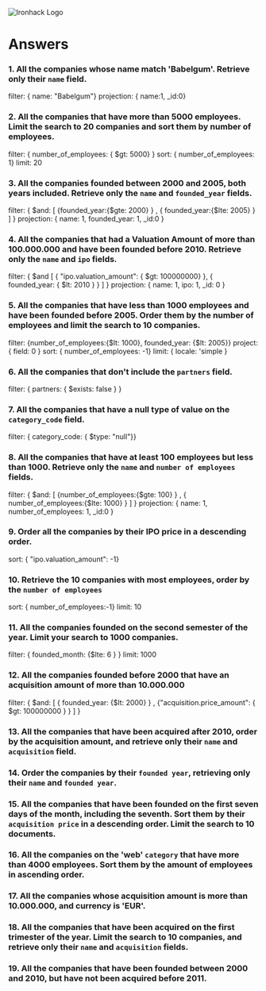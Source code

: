 ![Ironhack Logo](https://i.imgur.com/1QgrNNw.png)

# Answers

### 1. All the companies whose name match 'Babelgum'. Retrieve only their `name` field.

filter: { name: "Babelgum"}
projection: { name:1, _id:0}

### 2. All the companies that have more than 5000 employees. Limit the search to 20 companies and sort them by **number of employees**.

filter: { number_of_employees: { $gt: 5000} }
sort: { number_of_employees: 1}
limit: 20

### 3. All the companies founded between 2000 and 2005, both years included. Retrieve only the `name` and `founded_year` fields.

filter: { $and: [ {founded_year:{$gte: 2000} } , { founded_year:{$lte: 2005} } ] }
projection: { name: 1, founded_year: 1, _id:0 }

### 4. All the companies that had a Valuation Amount of more than 100.000.000 and have been founded before 2010. Retrieve only the `name` and `ipo` fields.

filter: { $and [ { "ipo.valuation_amount": { $gt: 100000000} }, { founded_year: { $lt: 2010 } } ] }
projection: { name: 1, ipo: 1, _id: 0 }

### 5. All the companies that have less than 1000 employees and have been founded before 2005. Order them by the number of employees and limit the search to 10 companies.

filter: {number_of_employees:{$lt: 1000}, founded_year: {$lt: 2005}}
project: { field: 0 }
sort: { number_of_employees: -1}
limit: { locale: 'simple }

### 6. All the companies that don't include the `partners` field.

filter: { partners: { $exists: false } }

### 7. All the companies that have a null type of value on the `category_code` field.

filter: { category_code: { $type: "null"}}

### 8. All the companies that have at least 100 employees but less than 1000. Retrieve only the `name` and `number of employees` fields.

filter: { $and: [ {number_of_employees:{$gte: 100} } , { number_of_employees:{$lte: 1000} } ] }
projection: { name: 1, number_of_employees: 1, _id:0 }

### 9. Order all the companies by their IPO price in a descending order.

sort: { "ipo.valuation_amount": -1}

### 10. Retrieve the 10 companies with most employees, order by the `number of employees`

sort: { number_of_employees:-1}
limit: 10

### 11. All the companies founded on the second semester of the year. Limit your search to 1000 companies.
filter: { founded_month: {$lte: 6 } }
limit: 1000

### 12. All the companies founded before 2000 that have an acquisition amount of more than 10.000.000

filter: { $and: [ { founded_year: {$lt: 2000} } , {"acquisition.price_amount": { $gt: 100000000 } } ] }

### 13. All the companies that have been acquired after 2010, order by the acquisition amount, and retrieve only their `name` and `acquisition` field.

<!-- Your Code Goes Here -->

### 14. Order the companies by their `founded year`, retrieving only their `name` and `founded year`.

<!-- Your Code Goes Here -->

### 15. All the companies that have been founded on the first seven days of the month, including the seventh. Sort them by their `acquisition price` in a descending order. Limit the search to 10 documents.

<!-- Your Code Goes Here -->

### 16. All the companies on the 'web' `category` that have more than 4000 employees. Sort them by the amount of employees in ascending order.

<!-- Your Code Goes Here -->

### 17. All the companies whose acquisition amount is more than 10.000.000, and currency is 'EUR'.

<!-- Your Code Goes Here -->

### 18. All the companies that have been acquired on the first trimester of the year. Limit the search to 10 companies, and retrieve only their `name` and `acquisition` fields.

<!-- Your Code Goes Here -->

### 19. All the companies that have been founded between 2000 and 2010, but have not been acquired before 2011.

<!-- Your Code Goes Here -->
